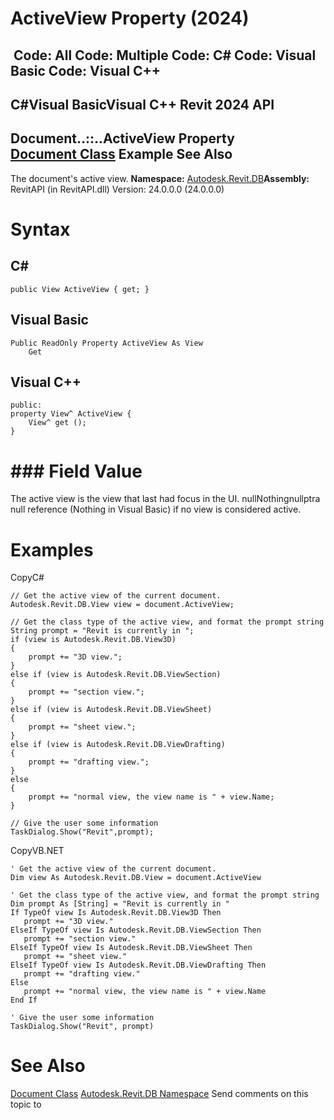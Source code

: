 # ActiveView Property (2024)

﻿
 Code: All Code: Multiple Code: C# Code: Visual Basic Code: Visual C++   
---  
C#Visual BasicVisual C++
Revit 2024 API  
---  
Document..::..ActiveView Property   
[Document Class](db03274b-a107-aa32-9034-f3e0df4bb1ec.md "Document Class") Example See Also  
---  
The document's active view.
**Namespace:** [Autodesk.Revit.DB](87546ba7-461b-c646-cbb1-2cb8f5bff8b2.md "Autodesk.Revit.DB Namespace")**Assembly:** RevitAPI (in RevitAPI.dll) Version: 24.0.0.0 (24.0.0.0)
# Syntax
C#  
---  
```text
public View ActiveView { get; }
```
  
Visual Basic  
---  
```text
Public ReadOnly Property ActiveView As View
	Get
```
  
Visual C++  
---  
```text
public:
property View^ ActiveView {
	View^ get ();
}
```
  
# ### Field Value
The active view is the view that last had focus in the UI. nullNothingnullptra null reference (Nothing in Visual Basic) if no view is considered active.
# Examples
CopyC#
```text
// Get the active view of the current document.
Autodesk.Revit.DB.View view = document.ActiveView;

// Get the class type of the active view, and format the prompt string
String prompt = "Revit is currently in ";
if (view is Autodesk.Revit.DB.View3D)
{
    prompt += "3D view.";
}
else if (view is Autodesk.Revit.DB.ViewSection)
{
    prompt += "section view.";
}
else if (view is Autodesk.Revit.DB.ViewSheet)
{
    prompt += "sheet view.";
}
else if (view is Autodesk.Revit.DB.ViewDrafting)
{
    prompt += "drafting view.";
}
else
{
    prompt += "normal view, the view name is " + view.Name;
}

// Give the user some information
TaskDialog.Show("Revit",prompt);
```

CopyVB.NET
```text
' Get the active view of the current document.
Dim view As Autodesk.Revit.DB.View = document.ActiveView

' Get the class type of the active view, and format the prompt string
Dim prompt As [String] = "Revit is currently in "
If TypeOf view Is Autodesk.Revit.DB.View3D Then
   prompt += "3D view."
ElseIf TypeOf view Is Autodesk.Revit.DB.ViewSection Then
   prompt += "section view."
ElseIf TypeOf view Is Autodesk.Revit.DB.ViewSheet Then
   prompt += "sheet view."
ElseIf TypeOf view Is Autodesk.Revit.DB.ViewDrafting Then
   prompt += "drafting view."
Else
   prompt += "normal view, the view name is " + view.Name
End If

' Give the user some information
TaskDialog.Show("Revit", prompt)
```

# See Also
[Document Class](db03274b-a107-aa32-9034-f3e0df4bb1ec.md "Document Class")
[Autodesk.Revit.DB Namespace](87546ba7-461b-c646-cbb1-2cb8f5bff8b2.md "Autodesk.Revit.DB Namespace")
Send comments on this topic to 